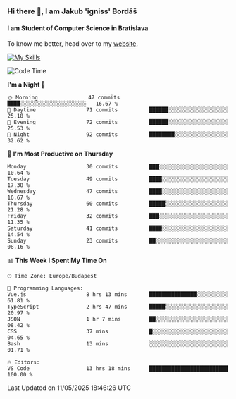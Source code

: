 ### Hi there 👋, I am Jakub 'igniss' Bordáš

#### I am Student of Computer Science in Bratislava
To know me better, head over to my [website](https://bordas.sk).

[![My Skills](https://skillicons.dev/icons?i=js,typescript,html,css,figma,svelte,vue,next,postgresql,nest,express,nodejs)](https://bordas.sk)


<!--START_SECTION:waka-->
![Code Time](http://img.shields.io/badge/Code%20Time-1%2C885%20hrs%2027%20mins-blue)

**I'm a Night 🦉** 

```text
🌞 Morning                47 commits          ████░░░░░░░░░░░░░░░░░░░░░   16.67 % 
🌆 Daytime                71 commits          ██████░░░░░░░░░░░░░░░░░░░   25.18 % 
🌃 Evening                72 commits          ██████░░░░░░░░░░░░░░░░░░░   25.53 % 
🌙 Night                  92 commits          ████████░░░░░░░░░░░░░░░░░   32.62 % 
```
📅 **I'm Most Productive on Thursday** 

```text
Monday                   30 commits          ███░░░░░░░░░░░░░░░░░░░░░░   10.64 % 
Tuesday                  49 commits          ████░░░░░░░░░░░░░░░░░░░░░   17.38 % 
Wednesday                47 commits          ████░░░░░░░░░░░░░░░░░░░░░   16.67 % 
Thursday                 60 commits          █████░░░░░░░░░░░░░░░░░░░░   21.28 % 
Friday                   32 commits          ███░░░░░░░░░░░░░░░░░░░░░░   11.35 % 
Saturday                 41 commits          ████░░░░░░░░░░░░░░░░░░░░░   14.54 % 
Sunday                   23 commits          ██░░░░░░░░░░░░░░░░░░░░░░░   08.16 % 
```


📊 **This Week I Spent My Time On** 

```text
🕑︎ Time Zone: Europe/Budapest

💬 Programming Languages: 
Vue.js                   8 hrs 13 mins       ███████████████░░░░░░░░░░   61.81 % 
TypeScript               2 hrs 47 mins       █████░░░░░░░░░░░░░░░░░░░░   20.97 % 
JSON                     1 hr 7 mins         ██░░░░░░░░░░░░░░░░░░░░░░░   08.42 % 
CSS                      37 mins             █░░░░░░░░░░░░░░░░░░░░░░░░   04.65 % 
Bash                     13 mins             ░░░░░░░░░░░░░░░░░░░░░░░░░   01.71 % 

🔥 Editors: 
VS Code                  13 hrs 18 mins      █████████████████████████   100.00 % 
```


 Last Updated on 11/05/2025 18:46:26 UTC
<!--END_SECTION:waka-->
